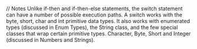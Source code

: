 // Notes
Unlike if-then and if-then-else statements, the switch statement can have a number of possible execution paths. A switch works with the byte, short, char and int primitive data types. It also works with enumerated types (discussed in Enum Types), the String class, and the few special classes that wrap certain primitive types. Character, Byte, Short and Integer (discussed in Numbers and Strings).